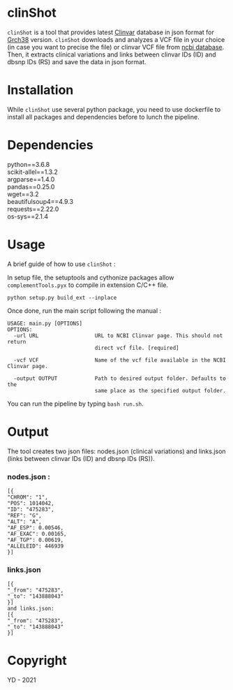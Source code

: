 # clinShot

`clinShot` is a tool that provides latest [Clinvar](https://www.ncbi.nlm.nih.gov/clinvar/) database in json format for [Grch38](https://www.ncbi.nlm.nih.gov/assembly/GCF_000001405.26/) version. 
`clinShot` downloads and analyzes a VCF file in your choice (in case you want to precise the file) or clinvar VCF file from [ncbi database](https://ftp.ncbi.nlm.nih.gov/pub/clinvar/vcf_GRCh38/). Then, it extracts clinical variations and links between clinvar IDs (ID) and dbsnp IDs (RS) and save the data in json format.

# Installation
While `clinShot` use several python package, you need to use dockerfile to install all packages and dependencies before to lunch the pipeline.

# Dependencies
python==3.6.8\
scikit-allel==1.3.2\
argparse==1.4.0\
pandas==0.25.0\
wget==3.2\
beautifulsoup4==4.9.3\
requests==2.22.0\
os-sys==2.1.4

# Usage 
A brief guide of how to use `clinShot` :

In setup file, the setuptools and cythonize packages allow `complementTools.pyx` to compile in extension C/C++ file. 

```
python setup.py build_ext --inplace
```

Once done, run the main script following the manual :

```
USAGE: main.py [OPTIONS]
OPTIONS:
  -url URL                  URL to NCBI Clinvar page. This should not return
                            direct vcf file. [required] 
                            
  -vcf VCF                  Name of the vcf file available in the NCBI Clinvar page.
  
  -output OUTPUT            Path to desired output folder. Defaults to the
                            same place as the specified output folder.

```
You can run the pipeline by typing `bash run.sh`.

# Output
The tool creates two json files: nodes.json (clinical variations) and links.json (links between clinvar IDs (ID) and dbsnp IDs (RS)).
### nodes.json :
```
[{
"CHROM": "1",
"POS": 1014042,
"ID": "475283",
"REF": "G",
"ALT": "A",
"AF_ESP": 0.00546,
"AF_EXAC": 0.00165,
"AF_TGP": 0.00619,
"ALLELEID": 446939
}]
```
### links.json
```
[{
"_from": "475283",
"_to": "143888043"
}]
and links.json:
[{
"_from": "475283",
"_to": "143888043"
}]
```

# Copyright
YD - 2021
